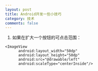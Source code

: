 ```yaml
---
layout: post
title: Android开发一些小技巧
category: 技术
comments: false
---
```


1. 如果在扩大一个按钮的可点击范围：

```
<ImageView
      android:layout_width="50dp"
      android:layout_height="50dp"
      android:src="@drawable/left" 
      android:scaleType="centerInside"/>
```